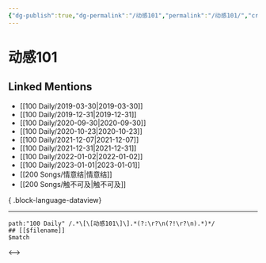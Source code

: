 ```yaml
---
{"dg-publish":true,"dg-permalink":"/动感101","permalink":"/动感101/","created":"2022-12-22T14:47:33.000+08:00","updated":"2023-04-10T17:00:34.000+08:00"}
---
```


# 动感101

## Linked Mentions
- [[100 Daily/2019-03-30\|2019-03-30]]
- [[100 Daily/2019-12-31\|2019-12-31]]
- [[100 Daily/2020-09-30\|2020-09-30]]
- [[100 Daily/2020-10-23\|2020-10-23]]
- [[100 Daily/2021-12-07\|2021-12-07]]
- [[100 Daily/2021-12-31\|2021-12-31]]
- [[100 Daily/2022-01-02\|2022-01-02]]
- [[100 Daily/2023-01-01\|2023-01-01]]
- [[200 Songs/情意结\|情意结]]
- [[200 Songs/触不可及\|触不可及]]

{ .block-language-dataview}

---

```expander
path:"100 Daily" /.*\[\[动感101\]\].*(?:\r?\n(?!\r?\n).*)*/
## [[$filename]]
$match
```

<-->